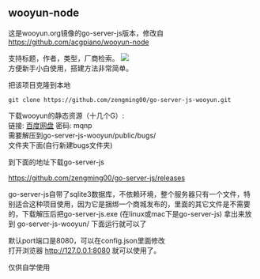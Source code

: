 ## wooyun-node
这是wooyun.org镜像的go-server-js版本，修改自 
https://github.com/acgpiano/wooyun-node

支持标题，作者，类型，厂商检索。
![](http://oevuw60db.bkt.clouddn.com/wooo.png?imageView2/2/w/640/q/90)  
方便新手小白使用，搭建方法非常简单。  

把该项目克隆到本地  
```
git clone https://github.com/zengming00/go-server-js-wooyun.git
```  
下载wooyun的静态资源（十几个G）:  
链接: [百度网盘](https://pan.baidu.com/share/init?shareid=3613354206&uk=4113422303) 密码: mqnp  
需要解压到go-server-js-wooyun/public/bugs/   
文件夹下面(自行新建bugs文件夹)  

到下面的地址下载go-server-js

https://github.com/zengming00/go-server-js/releases

go-server-js自带了sqlite3数据库，不依赖环境，整个服务器只有一个文件，特别适合这种项目使用，因为它是捆绑一个商城发布的，里面的其它文件是不需要的，下载解压后把go-server-js.exe (在linux或mac下是go-server-js) 拿出来放到 go-server-js-wooyun/ 下面运行就可以了

默认port端口是8080，可以在config.json里面修改  
打开浏览器 http://127.0.0.1:8080 就可以使用了。


仅供自学使用
